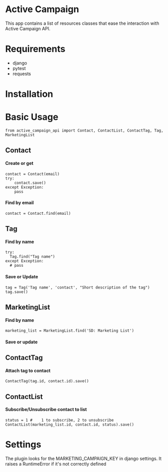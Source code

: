# Active Campaign

This app contains a list of resources classes that ease the interaction with Active Campaign API.

# Requirements

- django
- pytest
- requests

# Installation

# Basic Usage

```
from active_campaign_api import Contact, ContactList, ContactTag, Tag, MarketingList
```

## Contact

#### Create or get

```
contact = Contact(email)
try:
    contact.save()
except Exception:
    pass
```

#### Find by email

```
contact = Contact.find(email)
```

## Tag

#### Find by name

```
try:
  Tag.find("Tag name")
except Exception:
  # pass
```

#### Save or Update

```
tag = Tag('Tag name', 'contact', "Short description of the tag")
tag.save()
```

## MarketingList

#### Find by name

```
marketing_list = MarketingList.find('SD: Marketing List')
```

#### Save or update

## ContactTag

#### Attach tag to contact

```
ContactTag(tag.id, contact.id).save()
```

## ContactList

#### Subscribe/Unsubscribe contact to list

```
status = 1 #    1 to subscribe, 2 to unsubscribe
ContactList(marketing_list.id, contact.id, status).save()
```

# Settings

The plugin looks for the MARKETING_CAMPAIGN_KEY in django settings. It raises a RuntimeError if it's not correctly defined
